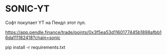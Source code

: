 # SONIC-YT
Софт покупает YT на Пендл этот пул.

https://app.pendle.finance/trade/points/0x3f5ea53d1160177445b1898afbb16da111182418?chain=sonic

pip install -r requirements.txt

